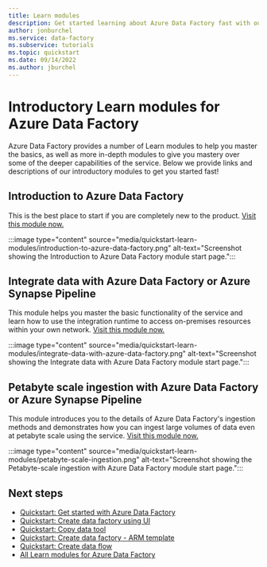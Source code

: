 ```yaml
---
title: Learn modules
description: Get started learning about Azure Data Factory fast with our introductory learn modules.
author: jonburchel
ms.service: data-factory
ms.subservice: tutorials
ms.topic: quickstart
ms.date: 09/14/2022
ms.author: jburchel
---
```


# Introductory Learn modules for Azure Data Factory

Azure Data Factory provides a number of Learn modules to help you master the basics, as well as more in-depth modules to give you mastery over some of the deeper capabilities of the service.  Below we provide links and descriptions of our introductory modules to get you started fast!

## Introduction to Azure Data Factory

This is the best place to start if you are completely new to the product.
[Visit this module now.](/training/modules/intro-to-azure-data-factory)

:::image type="content" source="media/quickstart-learn-modules/introduction-to-azure-data-factory.png" alt-text="Screenshot showing the Introduction to Azure Data Factory module start page.":::

## Integrate data with Azure Data Factory or Azure Synapse Pipeline

This module helps you master the basic functionality of the service and learn how to use the integration runtime to access on-premises resources within your own network.
[Visit this module now.](/training/modules/data-integration-azure-data-factory)

:::image type="content" source="media/quickstart-learn-modules/integrate-data-with-azure-data-factory.png" alt-text="Screenshot showing the Integrate data with Azure Data Factory module start page.":::

## Petabyte scale ingestion with Azure Data Factory or Azure Synapse Pipeline

This module introduces you to the details of Azure Data Factory's ingestion methods and demonstrates how you can ingest large volumes of data even at petabyte scale using the service.
[Visit this module now.](/training/modules/petabyte-scale-ingestion-azure-data-factory)

:::image type="content" source="media/quickstart-learn-modules/petabyte-scale-ingestion.png" alt-text="Screenshot showing the Petabyte-scale ingestion with Azure Data Factory module start page.":::

## Next steps

- [Quickstart: Get started with Azure Data Factory](quickstart-get-started.md)
- [Quickstart: Create data factory using UI](quickstart-create-data-factory-portal.md)
- [Quickstart: Copy data tool](quickstart-create-data-factory-copy-data-tool.md)
- [Quickstart: Create data factory - ARM template](quickstart-create-data-factory-resource-manager-template.md)
- [Quickstart: Create data flow](data-flow-create.md)
- [All Learn modules for Azure Data Factory](/training/browse/?filter-products=fact&products=azure-data-factory)